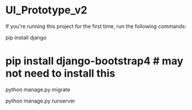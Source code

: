 # UI_Prototype_v2

If you're running this project for the first time, run the following commands:

pip install django

# pip install django-bootstrap4  # may not need to install this

python manage.py migrate

python manage.py runserver
